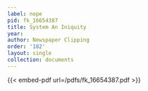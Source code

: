 ```yaml
---
label: nope
pid: fk_16654387
title: System An Iniquity
year:
author: Newspaper Clipping
order: '182'
layout: single
collection: documents
---
```



{{< embed-pdf url=/pdfs/fk_16654387.pdf >}}
